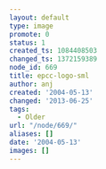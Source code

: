 ```yaml
---
layout: default
type: image
promote: 0
status: 1
created_ts: 1084408503
changed_ts: 1372159389
node_id: 669
title: epcc-logo-sml
author: anj
created: '2004-05-13'
changed: '2013-06-25'
tags:
  - Older
url: "/node/669/"
aliases: []
date: '2004-05-13'
images: []
---
```


